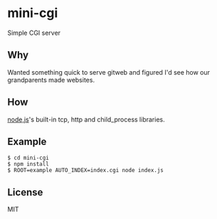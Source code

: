 # mini-cgi
Simple CGI server

## Why
Wanted something quick to serve gitweb and figured I'd see how our grandparents made websites.

## How
[node,js](https://nodejs.org)'s built-in tcp, http and child_process libraries.

## Example
``` shell
$ cd mini-cgi
$ npm install
$ ROOT=example AUTO_INDEX=index.cgi node index.js
```

## License
MIT
